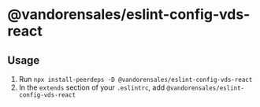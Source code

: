 # @vandorensales/eslint-config-vds-react

## Usage

1. Run `npx install-peerdeps -D @vandorensales/eslint-config-vds-react`
2. In the `extends` section of your `.eslintrc`, add `@vandorensales/eslint-config-vds-react`
